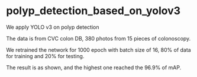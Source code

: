 # polyp_detection_based_on_yolov3

We apply YOLO v3 on polyp detection

The data is from CVC colon DB, 380 photos from 15 pieces of colonoscopy.

We retrained the network for 1000 epoch with batch size of 16, 80% of data for training and 20% for testing.

The result is as shown, and the highest one reached the 96.9% of mAP.

